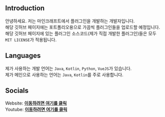 ## Introduction
안녕하세요. 저는 마인크래프트에서 플러그인을 개발하는 개발자입니다.<br>
해당 깃허브 페이지에는 포트폴리오용으로 가끔씩 플러그인들을 업로드할 예정입니다.<br>
해당 깃허브 페이지에 있는 플러그인 소스코드(제가 직접 개발한 플러그인)들은 모두 `MIT LICENSE`가 적용됩니다.
<br>
## Languages
제가 사용하는 개발 언어는 `Java`, `Kotlin`, `Python`, `VueJS`가 있습니다.<br>
제가 메인으로 사용하는 언어는 `Java`, `Kotlin`를 주로 사용합니다.
<br>
## Socials
Website: **[이동하려면 여기를 클릭](https://lone64.dev)**<br>
Youtube: **[이동하려면 여기를 클릭](https://youtube.com/@lone64dev)**
